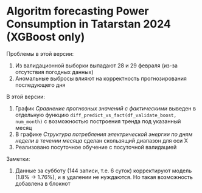 # Algoritm forecasting Power Consumption in Tatarstan 2024 (XGBoost only)

Проблемы в этой версии:
1) Из валидационной выборки выпадают 28 и 29 февраля (из-за отсутствия погодных данных)
2) Аномальные выбросы влияют на корректность прогнозирования последующего дня

В этой версии:
1) График *Сравнение прогнозных значений с фактическими* выведен в отдельную функцию `diff_predict_vs_fact(df_validate_boost, num_month)` с возможностью построения тренда под указанный месяц
2) В графике *Структура потребления электрической энергии по дням недели в течении месяца* сделан скользящий диапазон для оси Х
3) Реализовано посуточное обучение с посуточной валидацией

Заметки:
1) Данные за субботу (144 записи, т.е. 6 суток) корректируют модель (1.8% -> 1.76%), и в удалении не нуждаются. Но такая возможность добавлена в блокнот